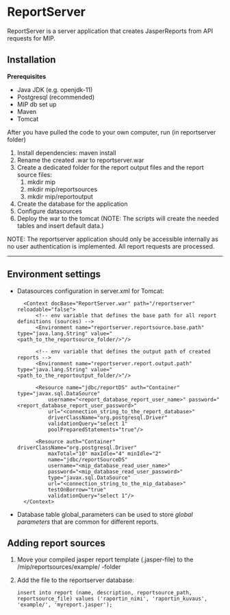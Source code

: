 # ReportServer

ReportServer is a server application that creates JasperReports from API requests for MIP.

## Installation

**Prerequisites**
- Java JDK (e.g. openjdk-11)
- Postgresql (recommended)
- MIP db set up
- Maven
- Tomcat

After you have pulled the code to your own computer, run (in reportserver folder)

1. Install dependencies: maven install
2. Rename the created .war to reportserver.war
3. Create a dedicated folder for the report output files and the report source files:
    1. mkdir mip
    2. mkdir mip/reportsources
    3. mkdir mip/reportoutput
4. Create the database for the application
5. Configure datasources
6. Deploy the war to the tomcat (NOTE: The scripts will create the needed tables and insert default data.)

NOTE: The reportserver application should only be accessible internally as no user authentication is implemented. All report requests are processed.

---

## Environment settings

* Datasources configuration in server.xml for Tomcat:

        <Context docBase="ReportServer.war" path="/reportserver" reloadable="false">
            <!-- env variable that defines the base path for all report definitions (sources) -->
            <Environment name="reportserver.reportsource.base.path" type="java.lang.String" value="<path_to_the_reportsource_folder/>"/>

            <!-- env variable that defines the output path of created reports -->
            <Environment name="reportserver.report.output.path" type="java.lang.String" value="<path_to_the_reportoutput_folder/>"/>

            <Resource name="jdbc/reportDS" auth="Container" type="javax.sql.DataSource"
                username="<report_database_report_user_name>" password="<report_database_report_user_password>"
                url="<connection_string_to_the_report_database>"
                driverClassName="org.postgresql.Driver"
                validationQuery="select 1"
                poolPreparedStatements="true"/>

            <Resource auth="Container" driverClassName="org.postgresql.Driver"
                maxTotal="10" maxIdle="4" minIdle="2"
                name="jdbc/reportSourceDS"
                username="<mip_database_read_user_name>"
                password="<mip_database_read_user_password>"
                type="javax.sql.DataSource"
                url="<connection_string_to_the_mip_database>"
                testOnBorrow="true"
                validationQuery="select 1"/>
        </Context>

* Database table global_parameters can be used to store _global_ _parameters_ that are common for different reports.


## Adding report sources

1. Move your compiled jasper report template (.jasper-file) to the /mip/reportsources/example/ -folder
2. Add the file to the reportserver database:

       insert into report (name, description, reportsource_path, reportsource_file) values ('raportin_nimi', 'raportin_kuvaus', 'example/', 'myreport.jasper');

